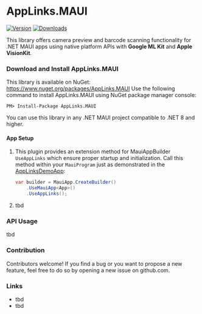 # AppLinks.MAUI
[![Version](https://img.shields.io/nuget/v/AppLinks.MAUI.svg)](https://www.nuget.org/packages/AppLinks.MAUI)  [![Downloads](https://img.shields.io/nuget/dt/AppLinks.MAUI.svg)](https://www.nuget.org/packages/AppLinks.MAUI)

This library offers camera preview and barcode scanning functionality for .NET MAUI apps using native platform APIs with **Google ML Kit** and **Apple VisionKit**.

### Download and Install AppLinks.MAUI
This library is available on NuGet: https://www.nuget.org/packages/AppLinks.MAUI
Use the following command to install AppLinks.MAUI using NuGet package manager console:

    PM> Install-Package AppLinks.MAUI

You can use this library in any .NET MAUI project compatible to .NET 8 and higher.

#### App Setup
1. This plugin provides an extension method for MauiAppBuilder `UseAppLinks` which ensure proper startup and initialization.
   Call this method within your `MauiProgram` just as demonstrated in the [AppLinksDemoApp](https://github.com/thomasgalliker/AppLinks.MAUI/tree/develop/Samples):
   ```csharp
   var builder = MauiApp.CreateBuilder()
       .UseMauiApp<App>()
       .UseAppLinks();
   ```
2. tbd

### API Usage
tbd

### Contribution
Contributors welcome! If you find a bug or you want to propose a new feature, feel free to do so by opening a new issue on github.com.

### Links
- tbd
- tbd